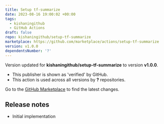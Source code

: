 ```yaml
---
title: Setup tf-summarize
date: 2023-08-16 19:00:02 +00:00
tags:
  - kishaningithub
  - GitHub Actions
draft: false
repo: kishaningithub/setup-tf-summarize
marketplace: https://github.com/marketplace/actions/setup-tf-summarize
version: v1.0.0
dependentsNumber: '?'
---
```



Version updated for **kishaningithub/setup-tf-summarize** to version **v1.0.0**.
- This publisher is shown as 'verified' by GitHub.
- This action is used across all versions by **?** repositories.

Go to the [GitHub Marketplace](https://github.com/marketplace/actions/setup-tf-summarize) to find the latest changes.

## Release notes

- Initial implementation
